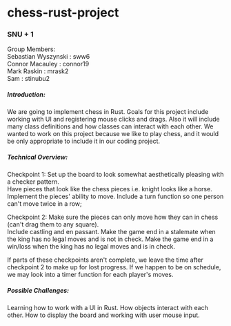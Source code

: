 # chess-rust-project
### SNU + 1
Group Members:  
Sebastian Wyszynski : sww6  
Connor Macauley : connor19  
Mark Raskin : mrask2  
Sam : stinubu2

##### Introduction: 
We are going to implement chess in Rust. Goals for this project include working with UI and registering mouse clicks
and drags. Also it will include many class definitions and how classes can interact with each other. We wanted to work on this
project because we like to play chess, and it would be only appropriate to include it in our coding project.

##### Technical Overview:  
Checkpoint 1:
Set up the board to look somewhat aesthetically pleasing with a checker pattern.  
Have pieces that look like the chess pieces i.e. knight looks like a horse.  
Implement the pieces' ability to move. 
Include a turn function so one person can't move twice in a row;

Checkpoint 2:
Make sure the pieces can only move how they can in chess (can't drag them to any square).  
Include castling and en passant.
Make the game end in a stalemate when the king has no legal moves and is not in check.
Make the game end in a win/loss when the king has no legal moves and is in check.

If parts of these checkpoints aren't complete, we leave the time after checkpoint 2 to make up for lost progress.
If we happen to be on schedule, we may look into a timer function for each player's moves.

##### Possible Challenges: 
Learning how to work with a UI in Rust.
How objects interact with each other.
How to display the board and working with user mouse input.

